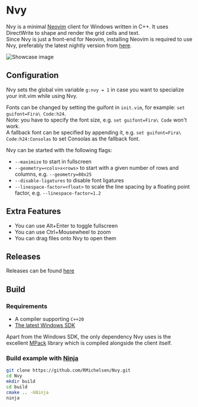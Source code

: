 # Nvy

Nvy is a minimal [Neovim](https://neovim.io/) client for Windows written in C++.
It uses DirectWrite to shape and render the grid cells and text.\
Since Nvy is just a front-end for Neovim, installing Neovim is required to use Nvy, preferably the
latest nightly version from [here](https://github.com/neovim/neovim/releases).

![Showcase image](resources/client.png)

## Configuration

Nvy sets the global vim variable `g:nvy = 1` in case you want to specialize your init.vim while using Nvy.

Fonts can be changed by setting the guifont in `init.vim`, for example:
`set guifont=Fira\ Code:h24`. <br>
Note: you have to specify the font size, e.g. `set guifont=Fira\ Code` won't work. <br>
A fallback font can be specified by appending it, e.g. `set guifont=Fira\ Code:h24:Consolas` to set Consolas as the fallback font.

Nvy can be started with the following flags:
- `--maximize` to start in fullscreen
- `--geometry=<cols>x<rows>` to start with a given number of rows and columns, e.g. `--geometry=80x25`
- `--disable-ligatures` to disable font ligatures
- `--linespace-factor=<float>` to scale the line spacing by a floating point factor, e.g. `--linespace-factor=1.2`

## Extra Features

- You can use Alt+Enter to toggle fullscreen
- You can use Ctrl+Mousewheel to zoom
- You can drag files onto Nvy to open them

## Releases

Releases can be found [here](https://github.com/RMichelsen/Nvy/releases)

## Build

### Requirements

- A compiler supporting `C++20`
- [The latest Windows SDK](https://developer.microsoft.com/en-us/windows/downloads/windows-10-sdk/)

Apart from the Windows SDK, the only dependency Nvy uses is the excellent [MPack](https://github.com/ludocode/mpack) library
which is compiled alongside the client itself.

### Build example with [Ninja](https://ninja-build.org/)

```sh
git clone https://github.com/RMichelsen/Nvy.git
cd Nvy
mkdir build
cd build
cmake .. -GNinja
ninja
```
